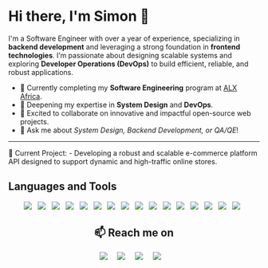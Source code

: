 # Hi there, I'm Simon 👋

I'm a Software Engineer with over a year of experience, specializing in **backend development** and leveraging a strong foundation in **frontend technologies**. I’m passionate about designing scalable systems and exploring **Developer Operations (DevOps)** to build efficient, reliable, and robust applications.

- 🔭 Currently completing my **Software Engineering** program at [ALX Africa](https://www.alxafrica.com/).  
- 🌱 Deepening my expertise in **System Design** and **DevOps**.  
- 👯 Excited to collaborate on innovative and impactful open-source web projects.  
- 💬 Ask me about *System Design, Backend Development, or QA/QE*!  
  
<hr>
🚀 Current Project:
- Developing a robust and scalable e-commerce platform API designed to support dynamic and high-traffic online stores.


## Languages and Tools

<p align="center">
  <img src="https://img.shields.io/badge/TypeScript-3178C6?style=for-the-badge&logo=typescript&logoColor=white" />&nbsp;&nbsp;
  <img src="https://img.shields.io/badge/Python-3776AB?style=for-the-badge&logo=python&logoColor=white" />&nbsp;&nbsp;
  <img src="https://img.shields.io/badge/MongoDB-47A248?style=for-the-badge&logo=mongodb&logoColor=white" />&nbsp;&nbsp;
  <img src="https://img.shields.io/badge/PostgreSQL-316192?style=for-the-badge&logo=postgresql&logoColor=white" />&nbsp;&nbsp;
  <img src="https://img.shields.io/badge/MySQL-4479A1?style=for-the-badge&logo=mysql&logoColor=white" />&nbsp;&nbsp;
  <img src="https://img.shields.io/badge/AWS-232F3E?style=for-the-badge&logo=amazonaws&logoColor=white" />&nbsp;&nbsp;
  <img src="https://img.shields.io/badge/Flask-000000?style=for-the-badge&logo=flask&logoColor=white" />&nbsp;&nbsp;
  <img src="https://img.shields.io/badge/HTML5-E34F26?style=for-the-badge&logo=html5&logoColor=white" />&nbsp;&nbsp;
  <img src="https://img.shields.io/badge/CSS3-1572B6?&style=for-the-badge&logo=css3&logoColor=white" />&nbsp;&nbsp;
  <img src="https://img.shields.io/badge/GitHub-181717.svg?&style=for-the-badge&logo=github&logoColor=white" />&nbsp;&nbsp;
  <img src="https://img.shields.io/badge/Git-F05033.svg?&style=for-the-badge&logo=git&logoColor=white" />&nbsp;&nbsp;
  <img src="https://img.shields.io/badge/Java-ED8B00?style=for-the-badge&logo=openjdk&logoColor=white" />&nbsp;&nbsp;
  <img src="https://img.shields.io/badge/React-20232a.svg?style=for-the-badge&logo=react&logoColor=61DAFB" />&nbsp;&nbsp;
  <img src="https://img.shields.io/badge/Figma-F24E1E.svg?style=for-the-badge&logo=figma&logoColor=white" />&nbsp;&nbsp;
  <img src="https://img.shields.io/badge/Visual%20Studio%20Code-007ACC.svg?&style=for-the-badge&logo=visual-studio-code&logoColor=white" />&nbsp;&nbsp;
  <img src="https://img.shields.io/badge/Redis-DC382D?style=for-the-badge&logo=redis&logoColor=white" />&nbsp;&nbsp;
</p>


<h2  align="center">📫 Reach me on</h2>
<p align="center">
  <a target="_blank"href="https://www.linkedin.com/in/symonmuchemi/"><img src="https://img.shields.io/badge/linkedin-%230077B5.svg?&style=for-the-badge&logo=linkedin&logoColor=white" /></a>&nbsp;&nbsp;&nbsp;&nbsp;
  <a target="_blank"href="https://twitter.com/SymonMuchemi"><img src="https://img.shields.io/badge/twitter-%231DA1F2.svg?&style=for-the-badge&logo=twitter&logoColor=white" /></a>&nbsp;&nbsp;&nbsp;&nbsp;
  <a href="mailto:muchemi.developer@gmail.com?subject=Hello%Muchemi,%20From%20Github"><img src="https://img.shields.io/badge/gmail-%23D14836.svg?&style=for-the-badge&logo=gmail&logoColor=white" /></a>&nbsp;&nbsp;&nbsp;&nbsp;
  <a target="_blank"href="https://wa.me/+254703552982?text=Hey%20Muchemi,%20I%20%20Got%20your%20number%20from%20GitHub"><img src="https://img.shields.io/badge/whatsapp-%4fce5d.svg?&style=for-the-badge&logo=whatsapp&logoColor=white" /></a>&nbsp;&nbsp;&nbsp;&nbsp;
</p>
